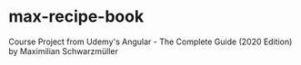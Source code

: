 # max-recipe-book
Course Project from Udemy's Angular - The Complete Guide (2020 Edition) by Maximilian Schwarzmüller

